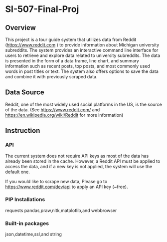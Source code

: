 # SI-507-Final-Proj

## Overview
This project is a tour guide system that utilizes data from Reddit (https://www.reddit.com ) to provide information about Michigan university subreddits. The system provides an interactive command line interface for users to retrieve and explore data related to university subreddits. The data is presented in the form of a data frame, line chart, and summary information such as recent posts, top posts, and most commonly used words in post titles or text. The system also offers options to save the data and combine it with previously scraped data.


## Data Source
Reddit, one of the most widely used social platforms in the US, is the source of the data. 
(See https://www.reddit.com/ and https://en.wikipedia.org/wiki/Reddit for more information)

## Instruction

### API 
The current system does not require API keys as most of the data has already been stored in the cache. However, a Reddit API must be applied to access the data, and if a new key is not applied, the system will use the default one.  

If you would like to scrape new data, Please go to https://www.reddit.com/dev/api to apply an API key (~free).

### PIP Installations
requests pandas,praw,nltk,matplotlib,and webbrowser

### Built-in packages
json,datetime,ssl,and string


